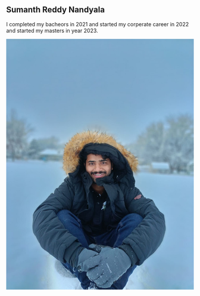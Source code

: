 ## Sumanth Reddy Nandyala 
I completed my bacheors in 2021 and started my corperate career in 2022 and started my masters in year 2023.

![my photo](my_%20image.jpeg)